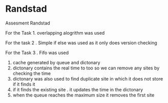 # Randstad
Assesment Randstad

For the Task 1. overlapping alogrithm was used 

For the task 2 . Simple if else was used as it only does version checking

For the Task 3 . Fifo was used
1. cache generated by queue and dictonary
2. dictonary contains the real time to too so we can remove any sites by checking the time
3. dictonary was also used to find duplicate site in which it does not store if it finds it
4. if it finds the existing site . it updates the time in the dictonary
5. when the queue reaches the maximum size it removes the first site
